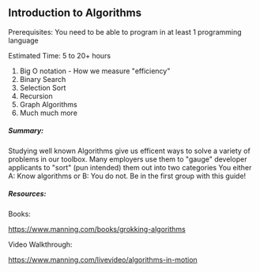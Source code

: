 ## Introduction to Algorithms

Prerequisites: You need to be able to program in at least 1 programming language

Estimated Time: 5 to 20+ hours

1. Big O notation - How we measure "efficiency"
2. Binary Search
3. Selection Sort
4. Recursion
5. Graph Algorithms
6. Much much more

##### Summary: 

Studying well known Algorithms give us efficent ways to solve a variety of problems in our toolbox. Many employers use them to "gauge" developer applicants to "sort" (pun intended) them out into two categories You either A: Know algorithms or B: You do not. Be in the first group with this guide!

##### Resources:

Books: 

https://www.manning.com/books/grokking-algorithms

Video Walkthrough:

https://www.manning.com/livevideo/algorithms-in-motion

 









